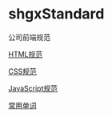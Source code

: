 # shgxStandard
公司前端规范

[HTML规范](https://github.com/x251248963/shgxStandard/tree/master/HTML)

[CSS规范](https://github.com/x251248963/shgxStandard/tree/master/CSS)

[JavaScript规范](https://github.com/x251248963/shgxStandard/tree/master/JavaScript)

[常用单词](https://github.com/x251248963/shgxStandard/tree/master/Word)